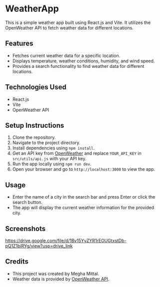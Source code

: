 # WeatherApp

This is a simple weather app built using React.js and Vite. It utilizes the OpenWeather API to fetch weather data for different locations.

## Features

- Fetches current weather data for a specific location.
- Displays temperature, weather conditions, humidity, and wind speed.
- Provides a search functionality to find weather data for different locations.

## Technologies Used

- React.js
- Vite
- OpenWeather API

## Setup Instructions

1. Clone the repository.
2. Navigate to the project directory.
3. Install dependencies using `npm install`.
4. Get an API key from [OpenWeather](https://openweathermap.org/api) and replace `YOUR_API_KEY` in `src/utils/api.js` with your API key.
5. Run the app locally using `npm run dev`.
6. Open your browser and go to `http://localhost:3000` to view the app.

## Usage

- Enter the name of a city in the search bar and press Enter or click the search button.
- The app will display the current weather information for the provided city.

## Screenshots

https://drive.google.com/file/d/1Bv15YyZYR1rEOUGtxstDb-pQ1Z1biRYg/view?usp=drive_link

## Credits

- This project was created by Megha Mittal.
- Weather data is provided by [OpenWeather API](https://openweathermap.org/api).
